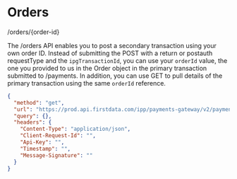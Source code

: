 # Orders

/orders/{order-id}

The /orders API enables you to post a secondary transaction using your own order ID. Instead of submitting the POST with a return or postauth requestType and the ```ipgTransactionId```, you can use your ```orderId``` value, the one you provided to us in the Order object in the primary transaction submitted to /payments. In addition, you can use GET to pull details of the primary transaction using the same ```orderId``` reference.

```json
{
  "method": "get",
  "url": "https://prod.api.firstdata.com/ipp/payments-gateway/v2/payments/IPG001001001",
  "query": {},
  "headers": {
    "Content-Type": "application/json",
    "Client-Request-Id": "",
    "Api-Key": "",
    "Timestamp": "",
    "Message-Signature": ""
  }
}
```
